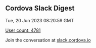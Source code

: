 ## Cordova Slack Digest
Tue, 20 Jun 2023 08:20:59 GMT

[User count: 4781](https://cordova.slack.com/)


Join the conversation at [slack.cordova.io](http://slack.cordova.io/)
